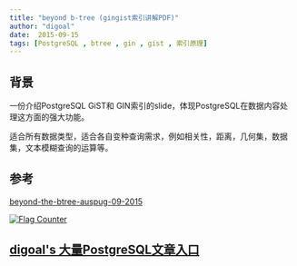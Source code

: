 ```yaml
---
title: "beyond b-tree (gingist索引讲解PDF)"
author: "digoal"
date:  2015-09-15
tags: [PostgreSQL , btree , gin , gist , 索引原理]
---
```

## 背景                               
一份介绍PostgreSQL  GiST和 GIN索引的slide，体现PostgreSQL在数据内容处理这方面的强大功能。  

适合所有数据类型，适合各自变种查询需求，例如相关性，距离，几何集，数据集，文本模糊查询的运算等。  
  
## 参考  
[beyond-the-btree-auspug-09-2015](20150915_01_pdf_001.pdf)  
  
<a rel="nofollow" href="http://info.flagcounter.com/h9V1"  ><img src="http://s03.flagcounter.com/count/h9V1/bg_FFFFFF/txt_000000/border_CCCCCC/columns_2/maxflags_12/viewers_0/labels_0/pageviews_0/flags_0/"  alt="Flag Counter"  border="0"  ></a>  
  
  
  
  
  
  
## [digoal's 大量PostgreSQL文章入口](https://github.com/digoal/blog/blob/master/README.md "22709685feb7cab07d30f30387f0a9ae")
  
